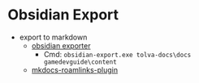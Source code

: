# Obsidian Export

- export to markdown
  - [obsidian exporter](https://github.com/zoni/obsidian-export)
    - Cmd: `obsidian-export.exe tolva-docs\docs gamedevguide\content`
  - [mkdocs-roamlinks-plugin](https://github.com/Jackiexiao/mkdocs-roamlinks-plugin)